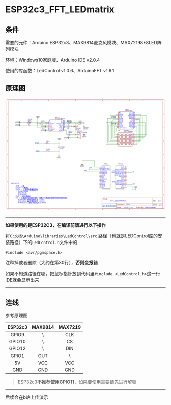 # ESP32c3_FFT_LEDmatrix

## 条件

需要的元件：Arduino ESP32c3、MAX9814麦克风模块、MAX72198*8LED阵列模块

环境：Windows10家庭版、Arduino IDE v2.0.4

使用的库函数：LedControl v1.0.6、ArduinoFFT v1.6.1

## 原理图

![原理图](https://github.com/nightvoyageryhx/ESP32c3_FFT_LEDmatrix/blob/main/Schematic_fft_led_2024-05-22.png)

**********

**如果使用的是ESP32C3，在编译前请进行以下操作** 

将```C:文档\Arduino\libraries\LedControl\src``` 路径（也就是LEDControl库的安装路径）下的```LedControl.h```文件中的
```
#include <avr/pgmspace.h>
```

注释掉或者删除（大约在第30行），**否则会报错**

如果不知道路径在哪，把鼠标指针放到代码里```#include <LedControl.h>```这一行IDE就会显示出来

*****************

## 连线

参考原理图

| ESP32c3 | MAX9814 | MAX7219 |
| :-----: | :-----: | :-----: |
|  GPIO9  |\         | CLK |
| GPIO10  | \        | CS |
| GPIO12 | \ | DIN |
| GPIO1 | OUT | \ |
| 5V | VCC | VCC |
| GND | GND | GND |



> ESP32c3**不推荐使用GPIO11**，如果要使用需要请先进行解锁 

********

后续会在b站上传演示
